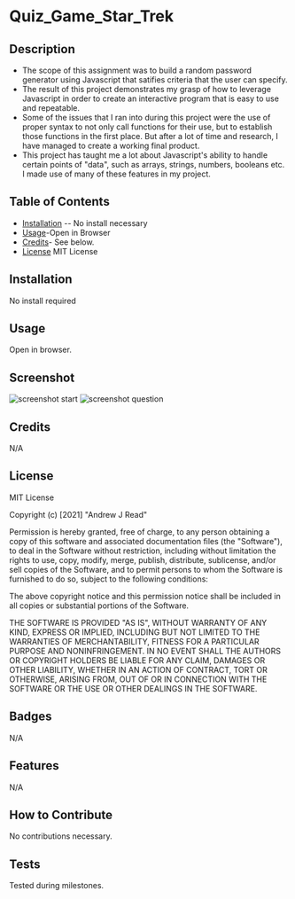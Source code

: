 # Quiz_Game_Star_Trek
## Description
- The scope of this assignment was to build a random password generator using Javascript that satifies criteria that the user can specify.
- The result of this project demonstrates my grasp of how to leverage Javascript in order to create an interactive program that is easy to use and repeatable.
- Some of the issues that I ran into during this project were the use of proper syntax to not only call functions for their use, but to establish those functions in the first place.  But after a lot of time and research, I have managed to create a working final product.  
- This project has taught me a lot about Javascript's ability to handle certain points of "data", such as arrays, strings, numbers, booleans etc.  I made use of many of these features in my project.
## Table of Contents

- [Installation](#installation) -- No install necessary
- [Usage](#usage)-Open in Browser
- [Credits](#credits)- See below.
- [License](#license) MIT License
## Installation
No install required
## Usage
Open in browser. 
## Screenshot
![screenshot start]() 
![screenshot question]()
## Credits
N/A
## License
MIT License

Copyright (c) [2021] "Andrew J Read"

Permission is hereby granted, free of charge, to any person obtaining a copy
of this software and associated documentation files (the "Software"), to deal
in the Software without restriction, including without limitation the rights
to use, copy, modify, merge, publish, distribute, sublicense, and/or sell
copies of the Software, and to permit persons to whom the Software is
furnished to do so, subject to the following conditions:

The above copyright notice and this permission notice shall be included in all
copies or substantial portions of the Software.

THE SOFTWARE IS PROVIDED "AS IS", WITHOUT WARRANTY OF ANY KIND, EXPRESS OR
IMPLIED, INCLUDING BUT NOT LIMITED TO THE WARRANTIES OF MERCHANTABILITY,
FITNESS FOR A PARTICULAR PURPOSE AND NONINFRINGEMENT. IN NO EVENT SHALL THE
AUTHORS OR COPYRIGHT HOLDERS BE LIABLE FOR ANY CLAIM, DAMAGES OR OTHER
LIABILITY, WHETHER IN AN ACTION OF CONTRACT, TORT OR OTHERWISE, ARISING FROM,
OUT OF OR IN CONNECTION WITH THE SOFTWARE OR THE USE OR OTHER DEALINGS IN THE
SOFTWARE.
## Badges
N/A
## Features
N/A
## How to Contribute
No contributions necessary.
## Tests
Tested during milestones.

